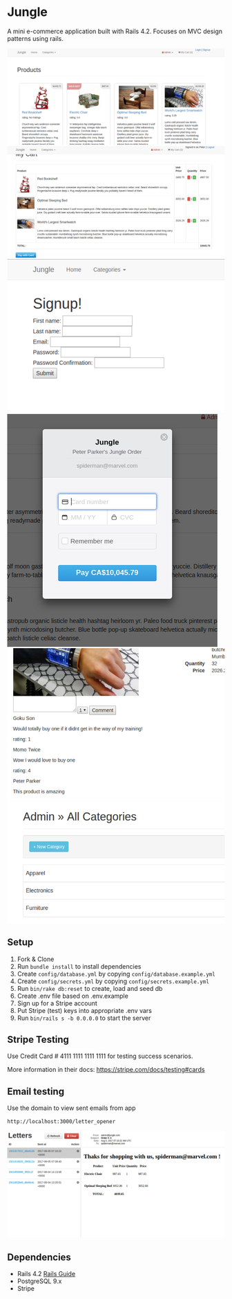 # Jungle

A mini e-commerce application built with Rails 4.2. Focuses on MVC design patterns using rails.

!["screenshot description"](https://github.com/jpftolentino/jungle-rails/blob/master/docs/jungle.png?raw=true)
!["screenshot description"](https://github.com/jpftolentino/jungle-rails/blob/master/docs/jungle1.png?raw=true)
!["screenshot description"](https://github.com/jpftolentino/jungle-rails/blob/master/docs/jungle2.png?raw=true)
!["screenshot description"](https://github.com/jpftolentino/jungle-rails/blob/master/docs/jungle3.png?raw=true)
!["screenshot description"](https://github.com/jpftolentino/jungle-rails/blob/master/docs/jungle4.png?raw=true)
!["screenshot description"](https://github.com/jpftolentino/jungle-rails/blob/master/docs/jungle5.png?raw=true)

## Setup

1. Fork & Clone
2. Run `bundle install` to install dependencies
3. Create `config/database.yml` by copying `config/database.example.yml`
4. Create `config/secrets.yml` by copying `config/secrets.example.yml`
5. Run `bin/rake db:reset` to create, load and seed db
6. Create .env file based on .env.example
7. Sign up for a Stripe account
8. Put Stripe (test) keys into appropriate .env vars
9. Run `bin/rails s -b 0.0.0.0` to start the server

## Stripe Testing

Use Credit Card # 4111 1111 1111 1111 for testing success scenarios.

More information in their docs: <https://stripe.com/docs/testing#cards>

## Email testing

Use the domain to view sent emails from app
```
http://localhost:3000/letter_opener
```
!["screenshot description"](https://github.com/jpftolentino/jungle-rails/blob/master/docs/jungle%207.png?raw=true)

## Dependencies

* Rails 4.2 [Rails Guide](http://guides.rubyonrails.org/v4.2/)
* PostgreSQL 9.x
* Stripe
